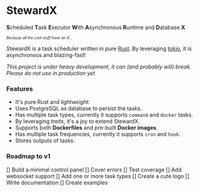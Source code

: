 # StewardX

**S**cheduled **T**ask **E**xecutor **W**ith **A**synchronous **R**untime and **D**atabase **X**

<sub><sup>*Because all the cool stuff have an X...*</sup></sub>

StewardX is a task scheduler written in pure [Rust](https://www.rust-lang.org/). By leveraging [tokio](https://tokio.rs/), it is asynchronous and blazing-fast!

*This project is under heavy development, it can (and probably will) break. Please do not use in production yet*

### Features
 - It's pure Rust and *lightweight*.
 - Uses PostgreSQL as database to persist the tasks.
 - Has multiple task types, currently it supports `command` and `docker` tasks.
 - By leveraging *traits*, it's a joy to extend StewardX.
 - Supports both **Dockerfiles** and pre-built **Docker images**.
 - Has multiple task frequencies, currently it supports `cron` and `hook`.
 - Stores outputs of tasks.

### Roadmap to v1
[] Build a minimal control panel
[] Cover errors
[] Test coverage
[] Add websocket support
[] Add one or more task types
[] Create a cute logo
[] Write documentation
[] Create examples
